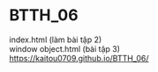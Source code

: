 # BTTH_06
index.html (làm bài tập 2)
<br /> window object.html (bài tập 3)
<br /> https://kaitou0709.github.io/BTTH_06/
